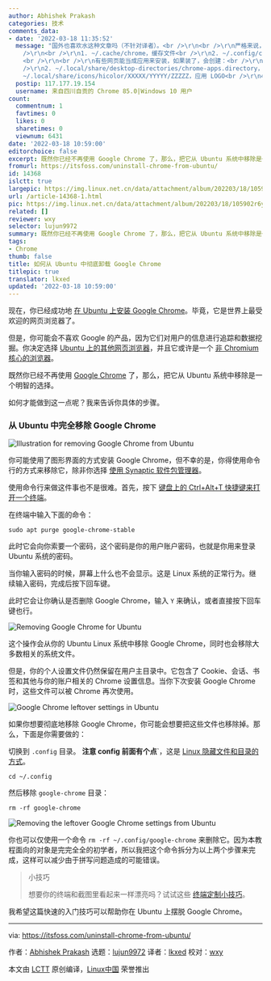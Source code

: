 ```yaml
---
author: Abhishek Prakash
categories: 技术
comments_data:
- date: '2022-03-18 11:35:52'
  message: "国外也喜欢水这种文章吗（不针对译者）。<br />\r\n<br />\r\n严格来说，Chrome 创建的文件不只 ~/.config/google-chrome。<br
    />\r\n<br />\r\n1. ~/.cache/chrome，缓存文件<br />\r\n2. ~/.config/chrome-flags.conf，手动开启的一些特性
    <br />\r\n<br />\r\n有些网页能当成应用来安装，如果装了，会创建：<br />\r\n1. ~/.local/share/applications/chrome-XXXXX.desktop，桌面条目文件<br
    />\r\n2. ~/.local/share/desktop-directories/chrome-apps.directory，桌面条目文件<br />\r\n3.
    ~/.local/share/icons/hicolor/XXXXX/YYYYY/ZZZZZ，应用 LOGO<br />\r\n4. ~/.gnome/apps/chrome-XXXXX.desktop，桌面条目文件"
  postip: 117.177.19.154
  username: 来自四川自贡的 Chrome 85.0|Windows 10 用户
count:
  commentnum: 1
  favtimes: 0
  likes: 0
  sharetimes: 0
  viewnum: 6431
date: '2022-03-18 10:59:00'
editorchoice: false
excerpt: 既然你已经不再使用 Google Chrome 了，那么，把它从 Ubuntu 系统中移除是一个明智的选择。
fromurl: https://itsfoss.com/uninstall-chrome-from-ubuntu/
id: 14368
islctt: true
largepic: https://img.linux.net.cn/data/attachment/album/202203/18/105902r6yiccyzm6xxvqx6.png
url: /article-14368-1.html
pic: https://img.linux.net.cn/data/attachment/album/202203/18/105902r6yiccyzm6xxvqx6.png.thumb.jpg
related: []
reviewer: wxy
selector: lujun9972
summary: 既然你已经不再使用 Google Chrome 了，那么，把它从 Ubuntu 系统中移除是一个明智的选择。
tags:
- Chrome
thumb: false
title: 如何从 Ubuntu 中彻底卸载 Google Chrome
titlepic: true
translator: lkxed
updated: '2022-03-18 10:59:00'
---
```


现在，你已经成功地 [在 Ubuntu 上安装 Google Chrome](https://itsfoss.com/install-chrome-ubuntu/)。毕竟，它是世界上最受欢迎的网页浏览器了。


但是，你可能会不喜欢 Google 的产品，因为它们对用户的信息进行追踪和数据挖掘。你决定选择 [Ubuntu 上的其他网页浏览器](https://itsfoss.com/best-browsers-ubuntu-linux/)，并且它或许是一个 [非 Chromium 核心的浏览器](https://itsfoss.com/open-source-browsers-linux/)。


既然你已经不再使用 [Google Chrome](https://www.google.com/chrome/index.html) 了，那么，把它从 Ubuntu 系统中移除是一个明智的选择。


如何才能做到这一点呢？我来告诉你具体的步骤。


### 从 Ubuntu 中完全移除 Google Chrome


![Illustration for removing Google Chrome from Ubuntu](/data/attachment/album/202203/18/105902r6yiccyzm6xxvqx6.png)


你可能使用了图形界面的方式安装 Google Chrome，但不幸的是，你得使用命令行的方式来移除它，除非你选择 [使用 Synaptic 软件包管理器](https://itsfoss.com/synaptic-package-manager/)。


使用命令行来做这件事也不是很难。首先，按下 [键盘上的 Ctrl+Alt+T 快捷键来打开一个终端](https://itsfoss.com/open-terminal-ubuntu/)。


在终端中输入下面的命令：



```
sudo apt purge google-chrome-stable

```

此时它会向你索要一个密码，这个密码是你的用户账户密码，也就是你用来登录 Ubuntu 系统的密码。


当你输入密码的时候，屏幕上什么也不会显示。这是 Linux 系统的正常行为。继续输入密码，完成后按下回车键。


此时它会让你确认是否删除 Google Chrome，输入 `Y` 来确认，或者直接按下回车键也行。


![Removing Google Chrome for Ubuntu](/data/attachment/album/202203/18/110056x2gz2spid0kk888z.jpg)


这个操作会从你的 Ubuntu Linux 系统中移除 Google Chrome，同时也会移除大多数相关的系统文件。


但是，你的个人设置文件仍然保留在用户主目录中。它包含了 Cookie、会话、书签和其他与你的账户相关的 Chrome 设置信息。当你下次安装 Google Chrome 时，这些文件可以被 Chrome 再次使用。


![Google Chrome leftover settings in Ubuntu](/data/attachment/album/202203/18/105905y29akozuwoa22da4.png)


如果你想要彻底地移除 Google Chrome，你可能会想要把这些文件也移除掉。那么，下面是你需要做的：


切换到 `.config` 目录。 **注意 config 前面有个点**`，这是 [Linux 隐藏文件和目录的方式](https://itsfoss.com/hide-folders-and-show-hidden-files-in-ubuntu-beginner-trick/)。



```
cd ~/.config

```

然后移除 `google-chrome` 目录：



```
rm -rf google-chrome

```

![Removing the leftover Google Chrome settings from Ubuntu](/data/attachment/album/202203/18/105906cii8bbaojj2erjti.png)


你也可以仅使用一个命令 `rm -rf ~/.config/google-chrome` 来删除它。因为本教程面向的对象是完完全全的初学者，所以我把这个命令拆分为以上两个步骤来完成，这样可以减少由于拼写问题造成的可能错误。



> 
> 小技巧
> 
> 
> 想要你的终端和截图里看起来一样漂亮吗？试试这些 [终端定制小技巧](https://itsfoss.com/customize-linux-terminal/)。
> 
> 
> 


我希望这篇快速的入门技巧可以帮助你在 Ubuntu 上摆脱 Google Chrome。




---


via: <https://itsfoss.com/uninstall-chrome-from-ubuntu/>


作者：[Abhishek Prakash](https://itsfoss.com/author/abhishek/) 选题：[lujun9972](https://github.com/lujun9972) 译者：[lkxed](https://github.com/lkxed) 校对：[wxy](https://github.com/wxy)


本文由 [LCTT](https://github.com/LCTT/TranslateProject) 原创编译，[Linux中国](https://linux.cn/) 荣誉推出